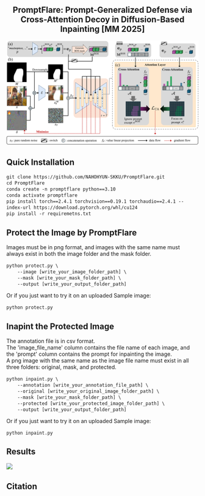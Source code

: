 <div align="center">
<h2> PromptFlare: Prompt-Generalized Defense via Cross-Attention Decoy in Diffusion-Based Inpainting [MM 2025]</h2>
</div>

![](media/teaser.png)

## Quick Installation
```
git clone https://github.com/NAHOHYUN-SKKU/PromptFlare.git
cd PromptFlare
conda create -n promptflare python==3.10
conda activate promptflare
pip install torch==2.4.1 torchvision==0.19.1 torchaudio==2.4.1 --index-url https://download.pytorch.org/whl/cu124
pip install -r requiremetns.txt
```

## Protect the Image by PromptFlare
Images must be in png format, and images with the same name must always exist in both the image folder and the mask folder.
```
python protect.py \
    --image [write_your_image_folder_path] \
    --mask [write_your_mask_folder_path] \
    --output [write_your_output_folder_path]
```
Or if you just want to try it on an uploaded Sample image:
```
python protect.py
```

## Inapint the Protected Image
The annotation file is in csv format.   
The 'image_file_name' column contains the file name of each image, and the 'prompt' column contains the prompt for inpainting the image.   
A png image with the same name as the image file name must exist in all three folders: original, mask, and protected.
```
python inpaint.py \
    --annotation [write_your_annotation_file_path] \
    --original [write_your_original_image_folder_path] \
    --mask [write_your_mask_folder_path] \
    --protected [write_your_protected_image_folder_path] \
    --output [write_your_output_folder_path]
```
Or if you just want to try it on an uploaded Sample image:
```
python inpaint.py
```

## Results
![](media/result.png)

## Citation
```
```
